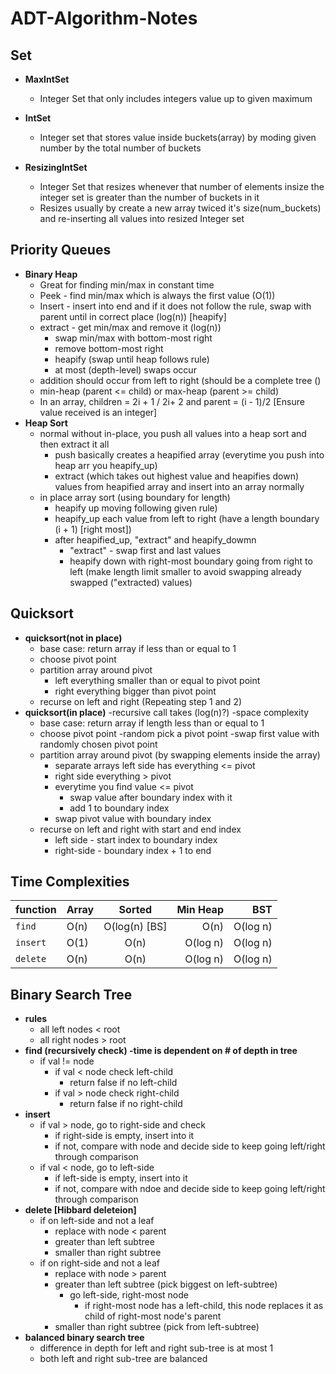 # ADT-Algorithm-Notes

## Set

- **MaxIntSet**
    - Integer Set that only includes integers value up to given maximum

- **IntSet**
    - Integer set that stores value inside buckets(array) by moding given number by the total number of buckets
- **ResizingIntSet**
    - Integer Set that resizes whenever that number of elements insize the integer set is greater than the number of buckets in it
    - Resizes usually by create a new array twiced it's size(num_buckets) and re-inserting all values into resized Integer set


## Priority Queues
- **Binary Heap**
    - Great for finding min/max in constant time
    - Peek - find min/max which is always the first value (O(1))
    - Insert - insert into end and if it does not follow the rule, swap with parent until in correct place (log(n)) [heapify]
    - extract - get min/max and remove it (log(n))
        - swap min/max with bottom-most right
        - remove bottom-most right
        - heapify (swap until heap follows rule) 
        - at most (depth-level) swaps occur 
    - addition should occur from left to right (should be a complete tree ()
    - min-heap (parent <= child) or max-heap (parent >=  child)
    - In an array, children = 2i + 1 / 2i+ 2 and parent = (i - 1)/2 [Ensure value received is an integer]
- **Heap Sort**
    - normal without in-place, you push all values into a heap sort and then extract it all
        - push basically creates a heapified array (everytime you push into heap arr you heapify_up)
        - extract (which takes out highest value and heapifies down) values from heapified array and insert into an array normally
    - in place array sort (using boundary for length)
        - heapify up moving following given rule)
        - heapify_up each value from left to right (have a length boundary (i + 1) [right most])
        - after heapified_up, "extract" and heapify_dowmn
            - "extract" - swap first and last values
            - heapify down with right-most boundary going from right to left (make length limit smaller to avoid swapping already swapped ("extracted) values)

## Quicksort
-   **quicksort(not in place)**
    - base case: return array if less than or equal to 1
    - choose pivot point
    - partition array around pivot
        - left everything  smaller than or equal to pivot point
        - right everything bigger than pivot point
    - recurse on left and right (Repeating step 1 and 2)
- **quicksort(in place)**
    -recursive call takes (log(n)?) -space complexity
    - base case: return array if length less than or equal to 1
    - choose pivot point
        -random pick a pivot point
        -swap first value with randomly chosen pivot point
    - partition array around pivot (by swapping elements inside the array)
        - separate arrays left side has everything <= pivot
        - right side everything > pivot
        - everytime you find value <= pivot
            - swap value after boundary index with it
            - add 1 to boundary index
        - swap pivot value with boundary index
    - recurse on left and right with start and end index
        - left side - start index to boundary index
        - right-side - boundary index + 1 to end

## Time Complexities

|function | **Array**       | **Sorted**          | **Min Heap** | **BST**|
| ------------- | ------------- |:-------------:| -----:|-----:|
| `find` |  O(n)  | O(log(n) [BS]| O(n) | O(log n)|
|`insert` | O(1)    | O(n)     |  O(log n) | O(log n)|
|`delete` | O(n) | O(n)     |    O(log n)| O(log n)

## Binary Search Tree
- **rules**
    - all left nodes < root
    - all right nodes > root
- **find (recursively check) -time is dependent on # of depth in tree**
    - if val != node
        - if val < node check left-child
            - return false if no left-child
        - if val > node check right-child
            - return false if no right-child
- **insert**
    - if val > node, go to right-side and check
        - if right-side is empty, insert into it
        - if not, compare with node and decide side to keep going left/right through comparison
    - if val < node, go to left-side
        - if left-side is empty, insert into it
        - if not, compare with ndoe and decide side to keep going left/right through comparison
- **delete [Hibbard deleteion]**
    - if on left-side and not a leaf
        - replace with node < parent
        - greater than left subtree
        - smaller than right subtree 
    - if on right-side and not a leaf
        - replace with node > parent
        - greater than left subtree (pick biggest on left-subtree)
            - go left-side, right-most node
                - if right-most node has a left-child, this node replaces it as child of right-most node's parent
        - smaller than right subtree (pick from left-subtree)
- **balanced binary search tree**
    - difference in depth for left and right sub-tree is at most 1
    - both left and right sub-tree are balanced
